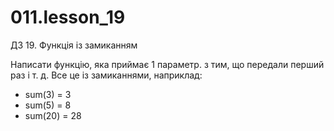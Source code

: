 # 011.lesson_19

ДЗ 19. Функція із замиканням

Написати функцію, яка приймає 1 параметр. з тим, що передали перший раз і т. д. Все це із замиканнями, наприклад:

- sum(3) = 3 
- sum(5) = 8
- sum(20) = 28
